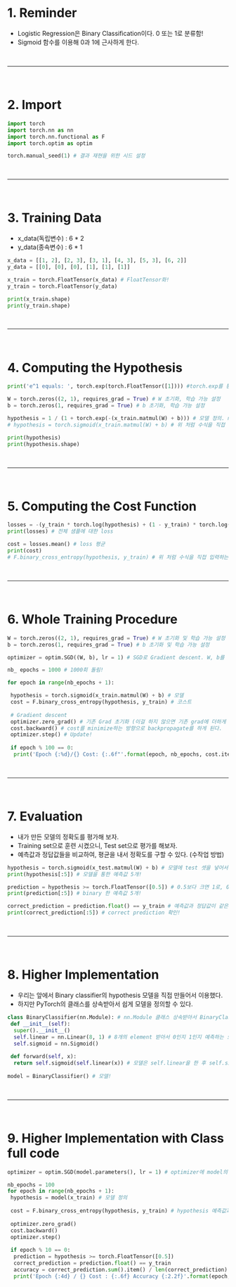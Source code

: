 # 1. Reminder
 - Logistic Regression은 Binary Classification이다. 0 또는 1로 분류함!
 - Sigmoid 함수를 이용해 0과 1에 근사하게 한다.

<br>
<hr>
<br>

# 2. Import

```python
import torch
import torch.nn as nn
import torch.nn.functional as F
import torch.optim as optim

torch.manual_seed(1) # 결과 재현을 위한 시드 설정
```

<br>
<hr>
<br>

# 3. Training Data
 - x_data(독립변수) : 6 * 2
 - y_data(종속변수) : 6 * 1

```python
x_data = [[1, 2], [2, 3], [3, 1], [4, 3], [5, 3], [6, 2]]
y_data = [[0], [0], [0], [1], [1], [1]]

x_train = torch.FloatTensor(x_data) # FloatTensor화!
y_train = torch.FloatTensor(y_data)

print(x_train.shape)
print(y_train.shape)
```

<br>
<hr>
<br>

# 4. Computing the Hypothesis

```python
print('e^1 equals: ', torch.exp(torch.FloatTensor([1]))) #torch.exp를 통해 exponential을 이용 가능!

W = torch.zeros((2, 1), requires_grad = True) # W 초기화, 학습 가능 설정
b = torch.zeros(1, requires_grad = True) # b 초기화, 학습 가능 설정

hypothesis = 1 / (1 + torch.exp(-(x_train.matmul(W) + b))) # 모델 정의. matmul을 이용해 x 데이터만큼 weight 곱함.
# hypothesis = torch.sigmoid(x_train.matmul(W) + b) # 위 처럼 수식을 직접 입력하는 것 대신에, Pytorch에서 제공하는 Sigmoid 함수로 쉽게 모델을 정의할 수도 있다!

print(hypothesis)
print(hypothesis.shape)
```

<br>
<hr>
<br>

# 5. Computing the Cost Function

```python
losses = -(y_train * torch.log(hypothesis) + (1 - y_train) * torch.log(1 - hypothesis))
print(losses) # 전체 샘플에 대한 loss

cost = losses.mean() # loss 평균
print(cost)
# F.binary_cross_entropy(hypothesis, y_train) # 위 처럼 수식을 직접 입력하는 것 대신에, PyTorch에서 제공하는 cross entropy 함수로 쉽게 모델을 정의할 수도 있다!
```

<br>
<hr>
<br>

# 6. Whole Training Procedure

```python
W = torch.zeros((2, 1), requires_grad = True) # W 초기화 및 학습 가능 설정
b = torch.zeros(1, requires_grad = True) # b 초기화 및 학습 가능 설정

optimizer = optim.SGD((W, b), lr = 1) # SGD로 Gradient descent. W, b를 학습시킨다고 선언, lr을 설정함.

nb_ epochs = 1000 # 1000회 돌림!

for epoch in range(nb_epochs + 1):

 hypothesis = torch.sigmoid(x_train.matmul(W) + b) # 모델
 cost = F.binary_cross_entropy(hypothesis, y_train) # 코스트
 
 # Gradient descent
 optimizer.zero_grad() # 기존 Grad 초기화 (이걸 하지 않으면 기존 grad에 더하게 됨)
 cost.backward() # cost를 minimize하는 방향으로 backpropagate를 하게 된다.
 optimizer.step() # Update!
 
 if epoch % 100 == 0:
  print('Epoch {:%d}/{} Cost: {:.6f"'.format(epoch, nb_epochs, cost.item()))
```


<br>
<hr>
<br>

# 7. Evaluation
 - 내가 만든 모델의 정확도를 평가해 보자.
 - Training set으로 훈련 시켰으니, Test set으로 평가를 해보자.
 - 예측값과 정답값들을 비교하여, 평균을 내서 정확도를 구할 수 있다. (수작업 방법)

```python
hypothesis = torch.sigmoid(x_test.matmul(W) + b) # 모델에 test 셋을 넣어서 hypothesis를 예측을 한다.
print(hypothesis[:5]) # 모델을 통한 예측값 5개!

prediction = hypothesis >= torch.FloatTensor([0.5]) # 0.5보다 크면 1로, 0.5보다 작으면 0으로 만들어서 예측값을 binary하게 만든다.
print(prediction[:5]) # binary 한 예측값 5개!

correct_prediction = prediction.float() == y_train # 예측값과 정답값이 같은지를 판단해 correct prediction에 넣는다.
print(correct_prediction[:5]) # correct prediction 확인!
```

<br>
<hr>
<br>


# 8. Higher Implementation
 - 우리는 앞에서 Binary classifier의 hypothesis 모델을 직접 만들어서 이용했다.
 - 하지만 PyTorch의 클래스를 상속받아서 쉽게 모델을 정의할 수 있다.

```python
class BinaryClassifier(nn.Module): # nn.Module 클래스 상속받아서 BinaryClassifier 만듦.
 def __init__(self):
  super().__init__()
  self.linear = nn.Linear(8, 1) # 8개의 element 받아서 0인지 1인지 예측하는 모델
  self.sigmoid = nn.Sigmoid()
  
 def forward(self, x):
  return self.sigmoid(self.linear(x)) # 모델은 self.linear을 한 후 self.sigmoid를 하는 모델임을 정의
  
model = BinaryClassifier() # 모델!
```

<br>
<hr>
<br>

# 9. Higher Implementation with Class full code

```python
optimizer = optim.SGD(model.parameters(), lr = 1) # optimizer에 model의 parameter를 넣어 훈련 가능하게 함.

nb_epochs = 100
for epoch in range(nb_epochs + 1):
 hypothesis = model(x_train) # 모델 정의
 
 cost = F.binary_cross_entropy(hypothesis, y_train) # hypothesis 예측값과 y_train 비교
 
 optimizer.zero_grad()
 cost.backward()
 optimizer.step()
 
 if epoch % 10 == 0:
  prediction = hypothesis >= torch.FloatTensor([0.5])
  correct_prediction = prediction.float() == y_train
  accuracy = correct_prediction.sum().item() / len(correct_prediction)
  print('Epoch {:4d} / {} Cost : {:.6f} Accuracy {:2.2f}'.format(epoch, nb_epochs, cost.item(), accuracy * 100,))
```
